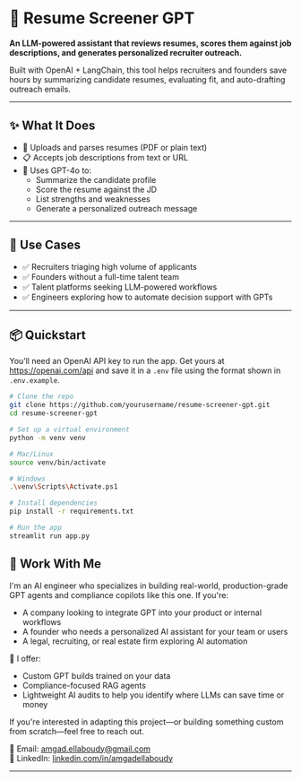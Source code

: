 # 🧠 Resume Screener GPT

**An LLM-powered assistant that reviews resumes, scores them against job descriptions, and generates personalized recruiter outreach.**

Built with OpenAI + LangChain, this tool helps recruiters and founders save hours by summarizing candidate resumes, evaluating fit, and auto-drafting outreach emails.

---

## ✨ What It Does

- 📄 Uploads and parses resumes (PDF or plain text)
- 📋 Accepts job descriptions from text or URL
- 🤖 Uses GPT-4o to:
  - Summarize the candidate profile
  - Score the resume against the JD
  - List strengths and weaknesses
  - Generate a personalized outreach message

---

## 🔧 Use Cases

- ✅ Recruiters triaging high volume of applicants  
- ✅ Founders without a full-time talent team  
- ✅ Talent platforms seeking LLM-powered workflows  
- ✅ Engineers exploring how to automate decision support with GPTs

---

## 📦 Quickstart

You’ll need an OpenAI API key to run the app. Get yours at https://openai.com/api and save it in a `.env` file using the format shown in `.env.example`.

```bash
# Clone the repo
git clone https://github.com/yourusername/resume-screener-gpt.git
cd resume-screener-gpt

# Set up a virtual environment
python -m venv venv

# Mac/Linux
source venv/bin/activate

# Windows
.\venv\Scripts\Activate.ps1

# Install dependencies
pip install -r requirements.txt

# Run the app
streamlit run app.py
```


## 👋 Work With Me

I'm an AI engineer who specializes in building real-world, production-grade GPT agents and compliance copilots like this one. If you're:

- A company looking to integrate GPT into your product or internal workflows  
- A founder who needs a personalized AI assistant for your team or users  
- A legal, recruiting, or real estate firm exploring AI automation  

📩 I offer:
- Custom GPT builds trained on your data  
- Compliance-focused RAG agents  
- Lightweight AI audits to help you identify where LLMs can save time or money  

If you're interested in adapting this project—or building something custom from scratch—feel free to reach out.

📧 Email: [amgad.ellaboudy@gmail.com](mailto:amgad.ellaboudy@gmail.com)  
🔗 LinkedIn: [linkedin.com/in/amgadellaboudy](https://www.linkedin.com/in/amgad-ellaboudy-aa596726/)

---
